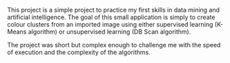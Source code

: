 This project is a simple project to practice my first skills in data mining and artificial intelligence. The goal of this small application is simply to create colour clusters from an imported image using either supervised learning (K-Means algorithm) or unsupervised learning (DB Scan algorithm).

The project was short but complex enough to challenge me with the speed of execution and the complexity of the algorithms.